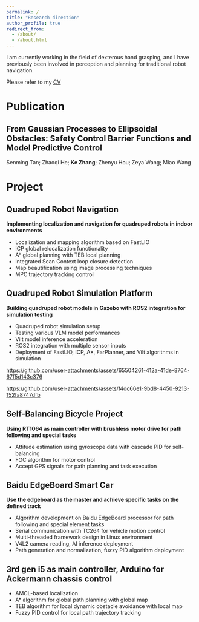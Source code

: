 ```yaml
---
permalink: /
title: "Research direction"
author_profile: true
redirect_from: 
  - /about/
  - /about.html
---
```


 I am currently working in the field of dexterous hand grasping, and I have previously been involved in perception and planning for traditional robot navigation.
 
 Please refer to my [CV](https://github.com/KeZhang19/KeZhang19.github.io/blob/master/assets/%E7%AE%80%E5%8E%86.pdf)

Publication​​
======

From Gaussian Processes to Ellipsoidal Obstacles: Safety Control Barrier Functions and Model Predictive Control
------
Senming Tan; Zhaoqi He; __Ke Zhang__; Zhenyu Hou; Zeya Wang; Miao Wang

Project
======

Quadruped Robot Navigation
------

__Implementing localization and navigation for quadruped robots in indoor environments__
- Localization and mapping algorithm based on FastLIO
- ICP global relocalization functionality
- A* global planning with TEB local planning
- Integrated Scan Context loop closure detection
- Map beautification using image processing techniques
- MPC trajectory tracking control


Quadruped Robot Simulation Platform
------

__Building quadruped robot models in Gazebo with ROS2 integration for simulation testing​​__
- Quadruped robot simulation setup
- Testing various VLM model performances
- Vilt model inference acceleration
- ROS2 integration with multiple sensor inputs
- Deployment of FastLIO, ICP, A*, FarPlanner, and Vilt algorithms in simulation

https://github.com/user-attachments/assets/65504261-412a-41de-8764-67f5d143c376



https://github.com/user-attachments/assets/f4dc66e1-9bd8-4450-9213-152fa8747dfb




Self-Balancing Bicycle Project
------
__​Using RT1064 as main controller with brushless motor drive for path following and special tasks__
- Attitude estimation using gyroscope data with cascade PID for self-balancing
- FOC algorithm for motor control
- Accept GPS signals for path planning and task execution


Baidu EdgeBoard Smart Car
------

__Use the edgeboard as the master and achieve specific tasks on the defined track__
- Algorithm development on Baidu EdgeBoard processor for path following and special element tasks
- Serial communication with TC264 for vehicle motion control
- Multi-threaded framework design in Linux environment
- V4L2 camera reading, AI inference deployment
- Path generation and normalization, fuzzy PID algorithm deployment

3rd gen i5 as main controller, Arduino for Ackermann chassis control​​
------
- AMCL-based localization 
- A* algorithm for global path planning with global map 
- TEB algorithm for local dynamic obstacle avoidance with local map
- Fuzzy PID control for local path trajectory tracking
